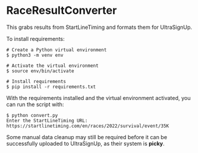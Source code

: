 # RaceResultConverter

This grabs results from StartLineTiming and formats them for UltraSignUp. 

To install requirements:

```
# Create a Python virtual environment
$ python3 -m venv env

# Activate the virtual environment
$ source env/bin/activate

# Install requirements
$ pip install -r requirements.txt
```

With the requirements installed and the virtual environment activated, you can run the script with:
```
$ python convert.py
Enter the StartLineTiming URL: https://startlinetiming.com/en/races/2022/survival/event/35K
```

Some manual data cleanup may still be required before it can be successfully uploaded to UltraSignUp, as their system is **picky**. 